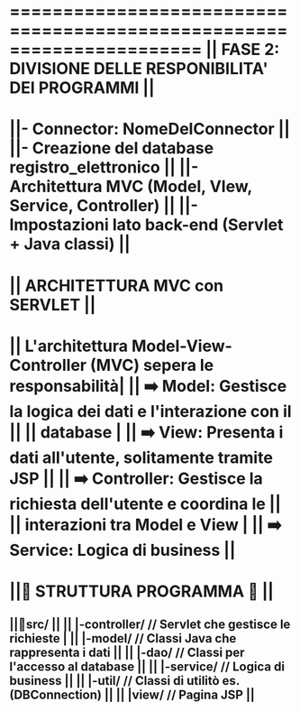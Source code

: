 ======================================================================
||      FASE 2: DIVISIONE DELLE RESPONIBILITA' DEI PROGRAMMI        ||
======================================================================
||- Connector: NomeDelConnector                                     ||
||- Creazione del database registro_elettronico                     ||
||- Architettura MVC (Model, VIew, Service, Controller)             ||
||- Impostazioni lato back-end (Servlet + Java classi)              ||
======================================================================
||                  ARCHITETTURA MVC con SERVLET                    ||
======================================================================
|| L'architettura Model-View-Controller (MVC) sepera le responsabilità| 
|| ➡️ Model: Gestisce la logica dei dati e l'interazione con il     ||
||          database                                                \|
|| ➡️ View: Presenta i dati all'utente, solitamente tramite JSP     ||
|| ➡️ Controller: Gestisce la richiesta dell'utente e coordina le   ||
||                interazioni tra Model e View                      \|
|| ➡️ Service: Logica di business                                   ||
======================================================================
||📂                   STRUTTURA PROGRAMMA                      📂 ||
======================================================================
||📂src/                                                            ||
||  |-controller/      // Servlet che gestisce le richieste         \|
||  |-model/           // Classi Java che rappresenta i dati        ||
||  |-dao/             // Classi per l'accesso al database          ||
||  |-service/         // Logica di business                        ||
||  |-util/            // Classi di utilitò es.(DBConnection)       ||
||  |view/             // Pagina JSP                                ||
----------------------------------------------------------------------
